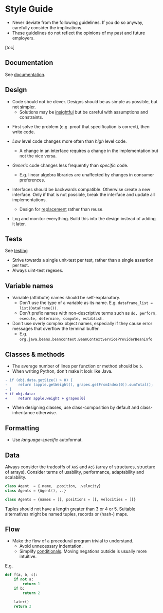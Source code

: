 # Style Guide

* Never deviate from the following guidelines. If you do so anyway, carefully consider the implications.
* These guidelines do not reflect the opinions of my past and future employers.

[toc]

## Documentation

See [documentation](documentation.md).

## Design

- Code should not be clever. Designs should be as simple as possible, but not simpler.
  * Solutions may be [insightful](https://www.hillelwayne.com/post/cleverness/) but be careful with assumptions and constraints.
* First solve the problem (e.g. proof that specification is correct), then write code.
* *Low* level code changes more often than *high* level code.
  * A change in an interface requires a change in the implementation but not the vice versa.
* *Generic* code changes less frequently than *specific* code.
  * E.g. linear algebra libraries are unaffected by changes in consumer preferences.
* Interfaces should be backwards compatible. Otherwise create a new interface. Only if that is not possible, break the interface and update all implementations.
  * Design for [replacement](https://martinfowler.com/bliki/SacrificialArchitecture.html) rather than reuse.

* Log and monitor everything. Build this into the design instead of adding it later.

## Tests

See [testing](software-engineering.md#Testing)

* Strive towards a single unit-test per test, rather than a single assertion per test.
* Always uint-test regexes.

## Variable names

* Variable (attribute) names should be self-explanatory.
  * Don't use the type of a variable as its name.
      E.g. `dataframe_list = list(DataFrame())`.
  * Don't prefix names with non-descriptive terms such as `do, perform, execute, determine, compute, establish`.
* Don't use overly complex object names, especially if they cause error messages that overflow the terminal buffer.
  * E.g. `org.java.beans.beancontext.BeanContextServiceProviderBeanInfo`

## Classes & methods

* The average number of lines per function or method should be `5`.
* When writing Python, don't make it look like Java.

```diff
- if (obj.data.getSize() > 0) {
-     return (apple.getWeight(), grapes.getFromIndex(0)).sumTotal();
- }
+ if obj.data:
+     return apple.weight + grapes[0]
```

* When designing classes, use class-composition by default and class-inheritance otherwise.

## Formatting

* Use *language-specific* autoformat.

## Data

Always consider the tradeoffs of `AoS` and `AoS` (array of structures, structure of arrays). Consider terms of usability, performance, adaptability and scalability.

```py
class Agent  = {.name, .position, .velocity}
class Agents = {Agent(), ..}
```

```py
class Agents = {names = [], positions = [], velocities = []}
```

Tuples should not have a length greater than 3 or 4 or 5. Suitable alternatives might be named tuples, records or (hash-) maps.

## Flow

* Make the flow of a procedural program trivial to understand.
  * Avoid unnecessary indentation.
  * Simplify [conditionals](https://en.wikipedia.org/wiki/De_Morgan's_laws). Moving negations outside is usually more intuitive.

E.g.

``` python
def f(a, b, c):
    if not a: 
        return 1
    if b: 
        return 2

    later()
    return 3
```
